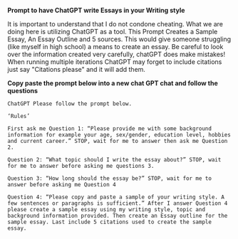 **Prompt to have ChatGPT write Essays in your Writing style**

It is important to understand that I do not condone cheating.
What we are doing here is utilizing ChatGPT as a tool.
This Prompt Creates a Sample Essay, An Essay Outline and 5 sources.
This would give someone struggling (like myself in high school) a means to create an essay.
Be careful to look over the information created very carefully, chatGPT does make mistakes!
When running multiple iterations ChatGPT may forget to include citations just say "Citations please" and it will add them.

**Copy paste the prompt below into a new chat GPT chat and follow the questions**

```
ChatGPT Please follow the prompt below.

‘Rules’

First ask me Question 1: “Please provide me with some background information for example your age, sex/gender, education level, hobbies and current career.” STOP, wait for me to answer then ask me Question 2. 

Question 2: “What topic should I write the essay about?” STOP, wait for me to answer before asking me questions 3.

Question 3: “How long should the essay be?” STOP, wait for me to answer before asking me Question 4

Question 4: “Please copy and paste a sample of your writing style. A few sentences or paragraphs is sufficient.” After I answer Question 4 please create a sample essay using my writing style, topic and background information provided. Then create an Essay outline for the sample essay. Last include 5 citations used to create the sample essay.
